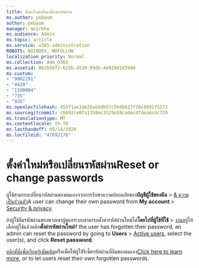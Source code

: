 ```yaml
---
title: ตั้งค่าใหม่หรือเปลี่ยนรหัสผ่าน
ms.author: pebaum
author: pebaum
manager: mnirkhe
ms.audience: Admin
ms.topic: article
ms.service: o365-administration
ROBOTS: NOINDEX, NOFOLLOW
localization_priority: Normal
ms.collection: Adm_O365
ms.assetid: 063b56f2-625b-4520-99db-4e92941d3940
ms.custom:
- "9002291"
- "4428"
- "1100004"
- "735"
- "826"
ms.openlocfilehash: 459f1ae3ab26abbdb57c5b4b627f78c8091f5171
ms.sourcegitcommit: c6692ce0fa1358ec3529e59ca0ecdfdea4cdc759
ms.translationtype: MT
ms.contentlocale: th-TH
ms.lasthandoff: 09/14/2020
ms.locfileid: "47692170"
---
```

# <a name="reset-or-change-passwords"></a><span data-ttu-id="14bac-102">ตั้งค่าใหม่หรือเปลี่ยนรหัสผ่าน</span><span class="sxs-lookup"><span data-stu-id="14bac-102">Reset or change passwords</span></span>

<span data-ttu-id="14bac-103">ผู้ใช้สามารถเปลี่ยนรหัสผ่านของตนเองจากการรักษาความปลอดภัยของ**บัญชีผู้ใช้ของฉัน**  >  [& ความเป็นส่วนตัว](https://portal.office.com/account/#security)</span><span class="sxs-lookup"><span data-stu-id="14bac-103">A user can change their own password from **My account** > [Security & privacy](https://portal.office.com/account/#security).</span></span>
  
<span data-ttu-id="14bac-104">ถ้าผู้ใช้ลืมรหัสผ่านของพวกเขาผู้ดูแลระบบสามารถตั้งค่ารหัสผ่านใหม่ได้**โดยไปที่ผู้ใช้ที่ใช้**  >  [งานอยู่](https://portal.office.com/adminportal/home#/users)ให้เลือกผู้ใช้แล้วคลิก**ตั้งค่ารหัสผ่านใหม่**</span><span class="sxs-lookup"><span data-stu-id="14bac-104">If the user has forgotten their password, an admin can reset the password by going to **Users** > [Active users](https://portal.office.com/adminportal/home#/users), select the user(s), and click **Reset password**.</span></span>
  
<span data-ttu-id="14bac-105">[คลิกที่นี่เพื่อเรียนรู้เพิ่มเติม](https://docs.microsoft.com/microsoft-365/admin/add-users/reset-passwords)หรือเพื่อให้ผู้ใช้รีเซ็ตรหัสผ่านที่ลืมของตนเอง</span><span class="sxs-lookup"><span data-stu-id="14bac-105">[Click here to learn more](https://docs.microsoft.com/microsoft-365/admin/add-users/reset-passwords), or to let users reset their own forgotten passwords.</span></span>
